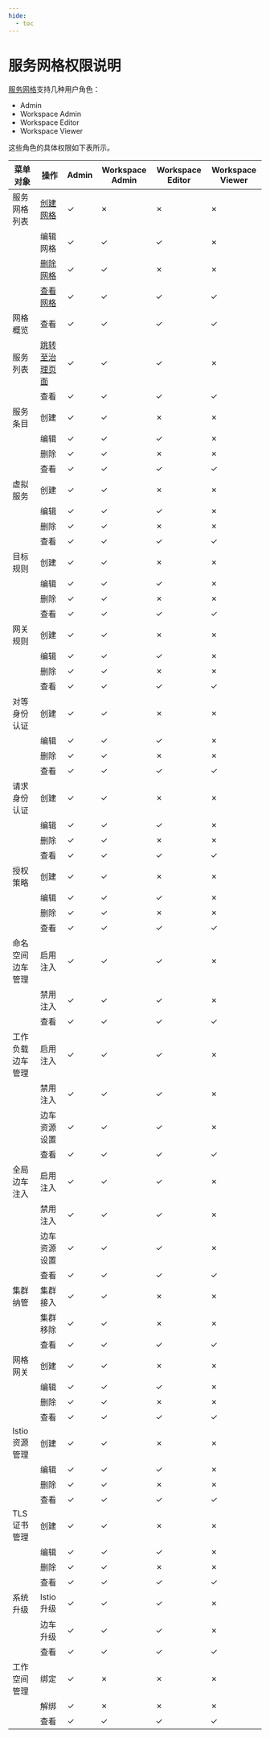 ```yaml
---
hide:
  - toc
---
```


# 服务网格权限说明

[服务网格](../../mspider/01Intro/what.md)支持几种用户角色：

- Admin
- Workspace Admin
- Workspace Editor
- Workspace Viewer

<!--
有权限使用`&check;`，无权限使用`&cross;`
-->

这些角色的具体权限如下表所示。

| 菜单对象         | 操作           | Admin   | Workspace Admin | Workspace Editor | Workspace Viewer |
| ---------------- | -------------- | ------- | --------------- | ---------------- | ---------------- |
| 服务网格列表     | [创建网格](../../mspider/03UserGuide/servicemesh/create-mesh.md)       | &check; | &cross;         | &cross;          | &cross;          |
|                  | 编辑网格       | &check; | &check;         | &check;          | &cross;          |
|                  | [删除网格](../../mspider/03UserGuide/servicemesh/delete.md)       | &check; | &check;         | &cross;          | &cross;          |
|                  | [查看网格](../../mspider/03UserGuide/servicemesh/README.md)           | &check; | &check;         | &check;          | &check;          |
| 网格概览         | 查看           | &check; | &check;         | &check;          | &check;          |
| 服务列表         | [跳转至治理页面](../../mspider/03UserGuide/01ServiceList/README.md) | &check; | &check;         | &check;          | &cross;          |
|                  | 查看           | &check; | &check;         | &check;          | &check;          |
| 服务条目         | 创建           | &check; | &check;         | &cross;          | &cross;          |
|                  | 编辑           | &check; | &check;         | &check;          | &cross;          |
|                  | 删除           | &check; | &check;         | &cross;          | &cross;          |
|                  | 查看           | &check; | &check;         | &check;          | &check;          |
| 虚拟服务         | 创建           | &check; | &check;         | &cross;          | &cross;          |
|                  | 编辑           | &check; | &check;         | &check;          | &cross;          |
|                  | 删除           | &check; | &check;         | &cross;          | &cross;          |
|                  | 查看           | &check; | &check;         | &check;          | &check;          |
| 目标规则         | 创建           | &check; | &check;         | &cross;          | &cross;          |
|                  | 编辑           | &check; | &check;         | &check;          | &cross;          |
|                  | 删除           | &check; | &check;         | &cross;          | &cross;          |
|                  | 查看           | &check; | &check;         | &check;          | &check;          |
| 网关规则         | 创建           | &check; | &check;         | &cross;          | &cross;          |
|                  | 编辑           | &check; | &check;         | &check;          | &cross;          |
|                  | 删除           | &check; | &check;         | &cross;          | &cross;          |
|                  | 查看           | &check; | &check;         | &check;          | &check;          |
| 对等身份认证     | 创建           | &check; | &check;         | &cross;          | &cross;          |
|                  | 编辑           | &check; | &check;         | &check;          | &cross;          |
|                  | 删除           | &check; | &check;         | &cross;          | &cross;          |
|                  | 查看           | &check; | &check;         | &check;          | &check;          |
| 请求身份认证     | 创建           | &check; | &check;         | &cross;          | &cross;          |
|                  | 编辑           | &check; | &check;         | &check;          | &cross;          |
|                  | 删除           | &check; | &check;         | &cross;          | &cross;          |
|                  | 查看           | &check; | &check;         | &check;          | &check;          |
| 授权策略         | 创建           | &check; | &check;         | &cross;          | &cross;          |
|                  | 编辑           | &check; | &check;         | &check;          | &cross;          |
|                  | 删除           | &check; | &check;         | &cross;          | &cross;          |
|                  | 查看           | &check; | &check;         | &check;          | &check;          |
| 命名空间边车管理 | 启用注入       | &check; | &check;         | &check;          | &cross;          |
|                  | 禁用注入       | &check; | &check;         | &check;          | &cross;          |
|                  | 查看           | &check; | &check;         | &check;          | &check;          |
| 工作负载边车管理 | 启用注入       | &check; | &check;         | &check;          | &cross;          |
|                  | 禁用注入       | &check; | &check;         | &check;          | &cross;          |
|                  | 边车资源设置   | &check; | &check;         | &check;          | &cross;          |
|                  | 查看           | &check; | &check;         | &check;          | &check;          |
| 全局边车注入     | 启用注入       | &check; | &check;         | &check;          | &cross;          |
|                  | 禁用注入       | &check; | &check;         | &check;          | &cross;          |
|                  | 边车资源设置   | &check; | &check;         | &check;          | &cross;          |
|                  | 查看           | &check; | &check;         | &check;          | &check;          |
| 集群纳管         | 集群接入       | &check; | &check;         | &cross;          | &cross;          |
|                  | 集群移除       | &check; | &check;         | &cross;          | &cross;          |
|                  | 查看           | &check; | &check;         | &check;          | &check;          |
| 网格网关         | 创建           | &check; | &check;         | &cross;          | &cross;          |
|                  | 编辑           | &check; | &check;         | &check;          | &cross;          |
|                  | 删除           | &check; | &check;         | &cross;          | &cross;          |
|                  | 查看           | &check; | &check;         | &check;          | &check;          |
| Istio 资源管理   | 创建           | &check; | &check;         | &cross;          | &cross;          |
|                  | 编辑           | &check; | &check;         | &check;          | &cross;          |
|                  | 删除           | &check; | &check;         | &cross;          | &cross;          |
|                  | 查看           | &check; | &check;         | &check;          | &check;          |
| TLS 证书管理     | 创建           | &check; | &check;         | &cross;          | &cross;          |
|                  | 编辑           | &check; | &check;         | &check;          | &cross;          |
|                  | 删除           | &check; | &check;         | &cross;          | &cross;          |
|                  | 查看           | &check; | &check;         | &check;          | &check;          |
| 系统升级         | Istio 升级     | &check; | &check;         | &check;          | &cross;          |
|                  | 边车升级       | &check; | &check;         | &check;          | &cross;          |
|                  | 查看           | &check; | &check;         | &check;          | &check;          |
| 工作空间管理     | 绑定           | &check; | &cross;         | &cross;          | &cross;          |
|                  | 解绑           | &check; | &cross;         | &cross;          | &cross;          |
|                  | 查看           | &check; | &check;         | &check;          | &check;          |
